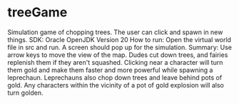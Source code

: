 # treeGame
Simulation game of chopping trees. The user can click and spawn in new things.
SDK: Oracle OpenJDK Version 20
How to run: Open the virtual world file in src and run. A screen should pop up for the simulation.
Summary: Use arrow keys to move the view of the map. Dudes cut down trees, and fairies replenish them if they aren't squashed. Clicking near a character
will turn them gold and make them faster and more powerful while spawning a leprechaun. Leprechauns also chop down trees and leave behind pots of gold.
Any characters within the vicinity of a pot of gold explosion will also turn golden.
